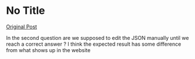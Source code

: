 # No Title

[Original Post](https://discourse.onlinedegree.iitm.ac.in/t/165959/180)

<p>In the second question are we supposed to edit the JSON manually until we reach a correct answer ? I think the expected result has some difference from what shows up in the website</p>